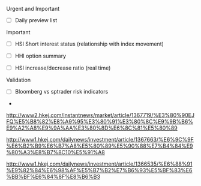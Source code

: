 Urgent and Important
- [ ] Daily preview list



Important
- [ ] HSI Short interest status (relationship with index movement)
- [ ] HHI option summary
- [ ] HSI increase/decrease ratio (real time)





Validation
- [ ] Bloomberg vs sptrader risk indicators
- 
http://www2.hkej.com/instantnews/market/article/1367719/%E3%80%90EJFQ%E5%B8%82%E8%A9%95%E3%80%91%E3%80%8C%E9%9B%B6%E9%A2%A8%E9%9A%AA%E3%80%8D%E6%8C%81%E5%80%89

http://www1.hkej.com/dailynews/investment/article/1367663/%E6%9C%9F%E6%B2%B9%E6%B7%A8%E5%80%89%E5%90%88%E7%B4%84%E9%80%A3%E8%B7%8C10%E5%91%A8

http://www1.hkej.com/dailynews/investment/article/1366535/%E6%88%91%E9%82%84%E6%98%AF%E5%B7%B2%E7%B6%93%E5%BF%83%E6%BB%BF%E6%84%8F%E8%B6%B3

